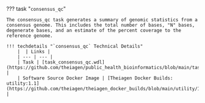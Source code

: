 
??? task "`consensus_qc`"

    The consensus_qc task generates a summary of genomic statistics from a consensus genome. This includes the total number of bases, "N" bases, degenerate bases, and an estimate of the percent coverage to the reference genome.

    !!! techdetails "`consensus_qc` Technical Details"
        |  | Links |
        | --- | --- |
        | Task | [task_consensus_qc.wdl](https://github.com/theiagen/public_health_bioinformatics/blob/main/tasks/quality_control/basic_statistics/task_consensus_qc.wdl) |
        | Software Source Docker Image | [Theiagen Docker Builds: utility:1.1](https://github.com/theiagen/theiagen_docker_builds/blob/main/utility/1.1/Dockerfile) |